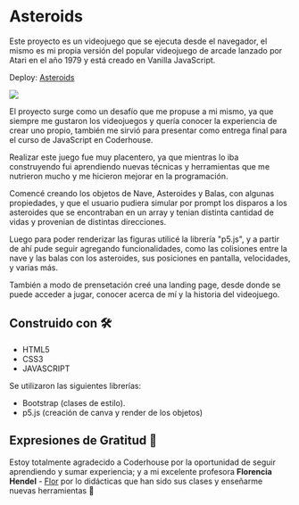 # Asteroids

Este proyecto es un videojuego que se ejecuta desde el navegador, el mismo es mi propia versión del popular videojuego de arcade lanzado por Atari en el año 1979 y está creado en Vanilla JavaScript. 

Deploy: [Asteroids](https://asteroids-atari.netlify.app/)

![](https://media.giphy.com/media/gQdHWEKSJQ5RlF9roN/giphy.gif)

El proyecto surge como un desafío que me propuse a mi mismo, ya que siempre me gustaron los videojuegos y quería conocer la experiencia de crear uno propio, también me sirvió para presentar como entrega final para el curso de JavaScript en Coderhouse.

Realizar este juego fue muy placentero, ya que mientras lo iba construyendo fui aprendiendo nuevas técnicas y herramientas que me nutrieron mucho y me hicieron mejorar en la programación.

Comencé creando los objetos de Nave, Asteroides y Balas, con algunas propiedades, y que el usuario pudiera simular por prompt los disparos a los asteroides que se encontraban en un array y tenian distinta cantidad de vidas y provenian de distintas direcciones.

Luego para poder renderizar las figuras utilicé la librería "p5.js", y a partir de ahí pude seguir agregando funcionalidades, como las colisiones entre la nave y las balas con los asteroides, sus posiciones en pantalla, velocidades, y varias más.

También a modo de prensetación creé una landing page, desde donde se puede acceder a jugar, conocer acerca de mí y la historia del videojuego.

## Construido con 🛠️

* HTML5
* CSS3
* JAVASCRIPT

Se utilizaron las siguientes librerías:
* Bootstrap (clases de estilo).
* p5.js (creación de canva y render de los objetos)



## Expresiones de Gratitud 🎁

Estoy totalmente agradecido a Coderhouse por la oportunidad de seguir aprendiendo y sumar experiencia; y a mi excelente profesora **Florencia Hendel** - [Flor](https://github.com/florenciahendel) por lo didácticas que han sido sus clases y enseñarme nuevas herramientas :raised_hands:
